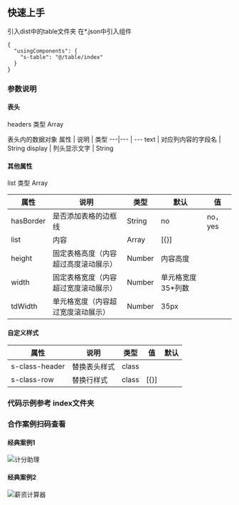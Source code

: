 ## 快速上手
引入dist中的table文件夹
在*.json中引入组件

```
{
  "usingComponents": {
    "s-table": "@/table/index"
  }
}

````

### 参数说明
 #### 表头
 headers 类型  Array
 
 表头内的数据对象
 属性 | 说明 | 类型
---|--- | --- 
text | 对应列内容的字段名 | String
display | 列头显示文字	|  String

#### 其他属性
list 类型 Array

 属性 | 说明 | 类型 |  默认 | 值
---|--- | --- | --- | ---
hasBorder | 是否添加表格的边框线 | String | no | no，yes
list | 内容 | Array | [{}] | 
height | 固定表格高度（内容超过高度滚动展示） | Number | 内容高度 | 
width | 固定表格宽度（内容超过宽度滚动展示） | Number | 单元格宽度35*列数 |
tdWidth | 单元格宽度（内容超过宽度滚动展示） | Number | 35px |



#### 自定义样式

 属性 | 说明 | 类型 | 值 | 默认
---|--- | --- | --- | ---
s-class-header | 替换表头样式 | class |  | 
s-class-row | 替换行样式 | class | [{}] | 


### 代码示例参考 index文件夹

### 合作案例扫码查看

#### 经典案例1

![计分助理](http://static.songdonghong.com/github/img/qdFromGithub.jpeg)

#### 经典案例2

![薪资计算器](http://static.songdonghong.com/github/img/xzqdFromGithub.jpeg)
